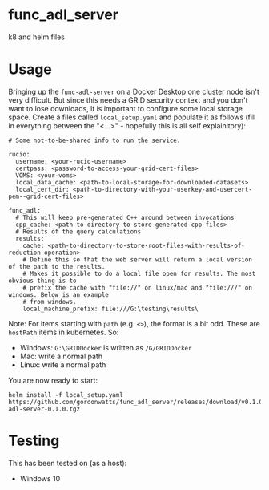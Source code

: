 # func_adl_server

k8 and helm files

# Usage

Bringing up the `func-adl-server` on a Docker Desktop one cluster node isn't very difficult. But since this needs a GRID security context and you don't want to lose downloads,
it is important to configure some local storage space. Create a files called `local_setup.yaml` and populate it as follows (fill in everything between the "<...>" - hopefully this is
all self explainitory):

```
# Some not-to-be-shared info to run the service.

rucio:
  username: <your-rucio-username>
  certpass: <password-to-access-your-grid-cert-files>
  VOMS: <your-voms>
  local_data_cache: <path-to-local-storage-for-downloaded-datasets>
  local_cert_dir: <path-to-directory-with-your-userkey-and-usercert-pem--grid-cert-files>

func_adl:
  # This will keep pre-generated C++ around between invocations
  cpp_cache: <path-to-directory-to-store-generated-cpp-files>
  # Results of the query calculations
  results:
    cache: <path-to-directory-to-store-root-files-with-results-of-reduction-operation>
    # Define this so that the web server will return a local version of the path to the results.
    # Makes it possible to do a local file open for results. The most obvious thing is to
    # prefix the cache with "file://" on linux/mac and "file:///" on windows. Below is an example
    # from windows.
    local_machine_prefix: file:///G:\testing\results\
```

Note: For items starting with `path` (e.g. `<>`), the format is a bit odd. These are `hostPath` items in kubernetes. So:

- Windows: `G:\GRIDDocker` is written as `/G/GRIDDocker`
- Mac: write a normal path
- Linux: write a normal path

You are now ready to start:

```
helm install -f local_setup.yaml https://github.com/gordonwatts/func_adl_server/releases/download/v0.1.0/func-adl-server-0.1.0.tgz
```

# Testing

This has been tested on (as a host):

- Windows 10
